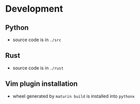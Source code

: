 # Development

## Python
- source code is in `./src`

## Rust
- source code is in `./rust`

## Vim plugin installation
- wheel generated by `maturin build` is installed into `pythonx`
